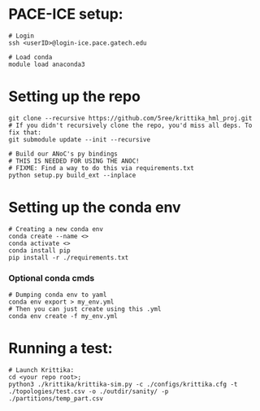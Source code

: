 # PACE-ICE setup:

    # Login
    ssh <userID>@login-ice.pace.gatech.edu

    # Load conda
    module load anaconda3

# Setting up the repo

    git clone --recursive https://github.com/5ree/krittika_hml_proj.git
    # If you didn't recursively clone the repo, you'd miss all deps. To fix that:
    git submodule update --init --recursive

    # Build our ANoC's py bindings
    # THIS IS NEEDED FOR USING THE ANOC!
    # FIXME: Find a way to do this via requirements.txt
    python setup.py build_ext --inplace

# Setting up the conda env

    # Creating a new conda env
    conda create --name <>
    conda activate <>
    conda install pip
    pip install -r ./requirements.txt   

### Optional conda cmds

    # Dumping conda env to yaml
    conda env export > my_env.yml
    # Then you can just create using this .yml
    conda env create -f my_env.yml

# Running a test:
    # Launch Krittika:
    cd <your repo root>;
    python3 ./krittika/krittika-sim.py -c ./configs/krittika.cfg -t ./topologies/test.csv -o ./outdir/sanity/ -p ./partitions/temp_part.csv

